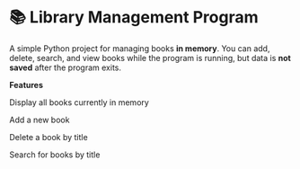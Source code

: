 # 📚 Library Management Program

A simple Python project for managing books **in memory**. You can add, delete, search, and view books while the program is running, but data is **not saved** after the program exits.

**Features**

Display all books currently in memory

Add a new book

Delete a book by title

Search for books by title
